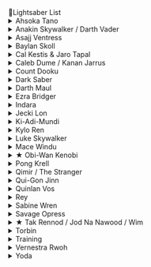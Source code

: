 
<summary>📖Lightsaber List</summary>
 
<details>
<summary>Ahsoka Tano</summary>

| Name | OFF | ON|
|:--------------:|:---------:|:------------:|
| **Ahsoka Tano's Lightsaber (Green)** <br><br> **Ahsoka Tano's Lightsaber (Blue)** | <img src="https://i.imgur.com/Jmp19ir.png" width="121" height="121"> | <img src="https://i.imgur.com/dvJ4Ias.png" width="192" height="192"> <img src="https://i.imgur.com/13q6GSK.png" width="192" height="192"> |
| **Ahsoka Tano's Shoto Lightsaber (Green)** <br><br> **Ahsoka Tano's Shoto Lightsaber (Blue)** | <img src="https://i.imgur.com/32M6qMv.png" width="121" height="121"> | <img src="https://i.imgur.com/OI3TipF.png" width="192" height="192"> <img src="https://i.imgur.com/vK59IO6.png" width="192" height="192"> |
| **Ahsoka Tano's Lightsaber (White)** | <img src="https://i.imgur.com/bWgysoj.png" width="121" height="121"> | <img src="https://i.imgur.com/MR7zF2E.png" width="192" height="192"> |
| **Ahsoka Tano's Shoto Lightsaber (White)** | <img src="https://i.imgur.com/dg70X4V.png" width="121" height="121"> | <img src="https://i.imgur.com/r9SYg88.png" width="192" height="192"> |

**Blades do not look exactly the same ingame.*

</details>
<details>
<summary>Anakin Skywalker / Darth Vader</summary>

| Name | OFF | ON|
|:--------------:|:---------:|:------------:|
| **Anakin Skywalker's Lightsaber (Padawan)** | <img src="https://i.imgur.com/uY9ROhM.png" width="121" height="121"> | <img src="https://i.imgur.com/rIjer2C.png" width="192" height="192"> |
| **Anakin Skywalker's Lightsaber (Jedi Knight)**<br><br>**Anakin Skywalker's Lightsaber (Red)** | <img src="https://i.imgur.com/tkbSmt1.png" width="121" height="121"> | <img src="https://i.imgur.com/Qv9sRGZ.png" width="192" height="192"> <img src="https://i.imgur.com/SHVYfgf.png" width="192" height="192"> |
| **Darth Vader's Lightsaber** <br> | <img src="https://i.imgur.com/Rgkpvxp.png" width="121" height="121"> | <img src="https://i.imgur.com/ldoIa6l.png" width="192" height="192"> |

**Blades do not look exactly the same ingame.*

</details>
<details>
<summary>Asajj Ventress</summary>

| Name | OFF | ON|
|:--------------:|:---------:|:------------:|
| **Asajj Ventress' Lightsaber (Assassin)**<br><br>**Asajj Ventress' Shoto Lightsaber (Assassin)** | <img src="https://i.imgur.com/C6ihP4N.png" width="121" height="121"> | <img src="https://i.imgur.com/NZaVoVw.png" width="192" height="192"> |
| **Asajj Ventress' Lightsaber (Double Blade)** | <img src="https://i.imgur.com/RLuQEgm.png" width="121" height="121"> | <img src="https://i.imgur.com/0cVhDBq.png" width="192" height="192"> |
| **Asajj Ventress' Lightsaber (Yellow)** | <img src="https://i.imgur.com/c66di4U.png" width="121" height="121"> | <img src="https://i.imgur.com/tSuqhrp.png" width="192" height="192"> |

**Blades do not look exactly the same ingame.*

</details>
<details>
<summary>Baylan Skoll</summary>

| Name | OFF | ON|
|:--------------:|:---------:|:------------:|
| **Baylan Skoll's Lightsaber** | <img src="https://i.imgur.com/3iXhUuS.png" width="121" height="121"> | <img src="https://i.imgur.com/ZsPSs5l.png" width="192" height="192"> |

**Blades do not look exactly the same ingame.*

</details>
<details>
<summary>Cal Kestis & Jaro Tapal</summary>

| Name | OFF | ON|
|:--------------:|:---------:|:------------:|
| **Cal Kestis' Lightsaber (Padawan)** | <img src="https://i.imgur.com/2WAKVLV.png" width="121" height="121"> | <img src="https://i.imgur.com/tRtvcWG.png" width="192" height="192"> |
| **Jaro Tapal's Lightsaber**<br><br>**Cal Kestis' Lightsaber (Rebuild)**<br><br> **Cal Kestis' Lightsaber (Inquisitor)** | <img src="https://i.imgur.com/aYHWS3o.png" width="121" height="121"> | <img src="https://i.imgur.com/ooZXrzj.png" width="192" height="192"> <img src="https://i.imgur.com/mvRSnw0.png" width="192" height="192"> |
| **Cal Kestis' Lightsaber (Survivor)** | <img src="https://i.imgur.com/MbZCpuM.png" width="121" height="121"> | <img src="https://i.imgur.com/SwjJzlR.png" width="192" height="192"> |
| **Cal Kestis' Shoto Lightsaber (Survivor)** | <img src="https://i.imgur.com/W0vTQBx.png" width="121" height="121"> | <img src="https://i.imgur.com/EpQANIl.png" width="192" height="192"> |
| **Cal Kestis' Split Lightsaber (Survivor)** | <img src="https://i.imgur.com/PyV13jz.png" width="121" height="121"> | <img src="https://i.imgur.com/pMJvPVW.png" width="192" height="192"> |
| **Cal Kestis' Lightsaber (Crossguard)** | <img src="https://i.imgur.com/scD5zJK.png" width="121" height="121"> | <img src="https://i.imgur.com/NAzO0uC.png" width="192" height="192"> |


**Blades do not look exactly the same ingame.*

</details>
<details>
<summary>Caleb Dume / Kanan Jarrus</summary>

| Name | OFF | ON|
|:--------------:|:---------:|:------------:|
| **Caleb Dume's Lightsaber**<br><br>**Kanan Jarrus' Lightsaber** | <img src="https://i.imgur.com/gZayGm2.png" width="121" height="121"> | <img src="https://i.imgur.com/tZPx2kv.png" width="192" height="192"> |

**Blades do not look exactly the same ingame.*

</details>
<details>
<summary>Count Dooku</summary>

| Name | OFF | ON|
|:--------------:|:---------:|:------------:|
| **Count Dooku's Lightsaber**<br><br>**Lord Tyranus' Lightsaber** | <img src="https://i.imgur.com/J41vJGW.png" width="121" height="121"> | <img src="https://i.imgur.com/REPP4m5.png" width="192" height="192"> |

**Blades do not look exactly the same ingame.*

</details>
<details>
<summary>Dark Saber</summary>

| Name | OFF | ON|
|:--------------:|:---------:|:------------:|
| **Dark Saber** | <img src="https://i.imgur.com/bgG2B9h.png" width="121" height="121"> | <img src="https://i.imgur.com/RmDsUUv.png" width="192" height="192"> |

**Blades do not look exactly the same ingame.*

</details>
<details>
<summary>Darth Maul</summary>

**Darth Maul**
| Name | OFF | ON|
|:--------------:|:---------:|:------------:|
| **Darth Maul's Lightsaber (Apprentice)** | <img src="https://i.imgur.com/KKaWYJA.png" width="121" height="121"> | <img src="https://i.imgur.com/9D6vBPE.png" width="192" height="192"> |
| **Darth Maul's Lightsaber (Single Blade)** | <img src="https://i.imgur.com/2OMoUSx.png" width="121" height="121"> | <img src="https://i.imgur.com/5DfKfCI.png" width="192" height="192"> |
| **Darth Maul's Lightsaber (Reforged)** | <img src="https://i.imgur.com/cA6sovy.png" width="121" height="121"> | <img src="https://i.imgur.com/7rVz7sV.png" width="192" height="192"> |
</details>
<details>
<summary>Ezra Bridger</summary>

| Name | OFF | ON|
|:--------------:|:---------:|:------------:|
| **Ezra Bridger's Lightsaber (Padawan)**<br>**You can also rename a bow to shoot with this lightsaber.* | <img src="https://i.imgur.com/zAdnn4d.png" width="121" height="121"> | <img src="https://i.imgur.com/Hr1VSLV.png" width="192" height="192"> |
| **Ezra Bridger's Lightsaber (Green)** | <img src="https://i.imgur.com/6HTB3gc.png" width="121" height="121"> | <img src="https://i.imgur.com/qXUjBh0.png" width="192" height="192"> |

**Blades do not look exactly the same ingame.*

</details>
<details>
<summary>Indara</summary>

| Name | OFF | ON|
|:--------------:|:---------:|:------------:|
| **Indara's Lightsaber** | <img src="https://i.imgur.com/t0Ty2hb.png" width="121" height="121"> | <img src="https://i.imgur.com/rQagcqq.png" width="192" height="192"> |

**Blades do not look exactly the same ingame.*

</details>
<details>
<summary>Jecki Lon</summary>

| Name | OFF | ON|
|:--------------:|:---------:|:------------:|
| **Jecki Lon's Lightsaber** | <img src="https://i.imgur.com/yAhlCkj.png" width="121" height="121"> | <img src="https://i.imgur.com/0ifuBq2.png" width="192" height="192"> |

**Blades do not look exactly the same ingame.*

</details>
<details>
<summary>Ki-Adi-Mundi</summary>

| Name | OFF | ON|
|:--------------:|:---------:|:------------:|
| **Ki-Adi-Mundi's Lightsaber** | <img src="https://i.imgur.com/giNCPB1.png" width="121" height="121"> | <img src="https://i.imgur.com/4hjeYcN.png" width="192" height="192"> |

**Blades do not look exactly the same ingame.*

</details>
<details>
<summary>Kylo Ren</summary>

| Name | OFF | ON|
|:--------------:|:---------:|:------------:|
| **Kylo Ren's Lightsaber** | <img src="https://i.imgur.com/6sjWROE.png" width="121" height="121"> | <img src="https://i.imgur.com/BSjFu0c.png" width="192" height="192"> |

**Blades do not look exactly the same ingame.*

</details>
<details>
<summary>Luke Skywalker</summary>

| Name | OFF | ON|
|:--------------:|:---------:|:------------:|
| **Luke Skywalker's Lightsaber (Episode IV)** | <img src="https://i.imgur.com/km3lryD.png" width="121" height="121"> | <img src="https://i.imgur.com/ZHOo4jC.png" width="192" height="192"> | 
| **Luke Skywalker's Lightsaber (Episode V)** | <img src="https://i.imgur.com/Bs15pbW.png" width="121" height="121"> | <img src="https://i.imgur.com/ueNSvFc.png" width="192" height="192"> |
| **Luke Skywalker's Lightsaber (Green)** | <img src="https://i.imgur.com/GJHMZV6.png" width="121" height="121"> | <img src="https://i.imgur.com/OMSvR3u.png" width="192" height="192"> |

**Blades do not look exactly the same ingame.*

</details>
<details>
<summary>Mace Windu</summary>

| Name | OFF | ON|
|:--------------:|:---------:|:------------:|
| **Mace Windu's Lightsaber** | <img src="https://i.imgur.com/6r1F2NN.png" width="121" height="121"> | <img src="https://i.imgur.com/DcX2awI.png" width="192" height="192"> |

**Blades do not look exactly the same ingame.*

</details>
<details>
<summary>★ Obi-Wan Kenobi</summary>

| Name | OFF | ON|
|:--------------:|:---------:|:------------:|
| **★ Obi-Wan Kenobi's Lightsaber (Padawan)** | <img src="https://i.imgur.com/CN2unIY.png" width="121" height="121"> | <img src="https://i.imgur.com/FYOKfGF.png" width="192" height="192"> |
| **★ Obi-Wan Kenobi's Lightsaber (Jedi Knight)** | <img src="https://i.imgur.com/sVYJ3RS.png" width="121" height="121"> | <img src="https://i.imgur.com/XPB7un4.png" width="192" height="192"> |
| **Obi-Wan Kenobi's Lightsaber (Jedi Master)** | <img src="https://i.imgur.com/3FvRmtQ.png" width="121" height="121"> | <img src="https://i.imgur.com/SXUqTXa.png" width="192" height="192"> |

**Blades do not look exactly the same ingame.*

</details>
<details>
<summary>Pong Krell</summary>

| Name | OFF | ON|
|:--------------:|:---------:|:------------:|
| **Pong Krell's Lightsaber (Blue)**<br/><br/>**Pong Krell's Lightsaber (Green)** | <img src="https://i.imgur.com/p0Od7SN.png" width="121" height="121"> | <img src="https://i.imgur.com/8oxquV9.png" width="192" height="192"> <img src="https://i.imgur.com/gngotRp.png" width="192" height="192"> |

**Blades do not look exactly the same ingame.*

</details>
<details>
<summary>Qimir / The Stranger</summary>

| Name | OFF | ON|
|:--------------:|:---------:|:------------:|
| **Qimir's Split Lightsaber**<br/><br/>**The Stranger's Split Lightsaber** | <img src="https://i.imgur.com/TbArBbb.png" width="121" height="121"> | <img src="https://i.imgur.com/amO0MzS.png" width="192" height="192"> |
| **Qimir's Lightsaber**<br/><br/>**The Stranger's Lightsaber** | <img src="https://i.imgur.com/23oJ1Zf.png" width="121" height="121"> | <img src="https://i.imgur.com/l3uKEWS.png" width="192" height="192"> |
| **Qimir's Dagger Lightsaber**<br/><br/>**The Stranger's Dagger Lightsaber** | <img src="https://i.imgur.com/bdbkBLZ.png" width="121" height="121"> | <img src="https://i.imgur.com/KBZe5bc.png" width="192" height="192"> |

**Blades do not look exactly the same ingame.*

</details>
<details>
<summary>Qui-Gon Jinn</summary>

| Name | OFF | ON|
|:--------------:|:---------:|:------------:|
| **Qui-Gon Jinn's Lightsaber** | <img src="https://i.imgur.com/SAhApnJ.png" width="121" height="121"> | <img src="https://i.imgur.com/LqE7gM6.png" width="192" height="192"> |

**Blades do not look exactly the same ingame.*

</details>
<details>
<summary>Quinlan Vos</summary>

| Name | OFF | ON|
|:--------------:|:---------:|:------------:|
| **Quinlan Vos' Lightsaber** | <img src="https://i.imgur.com/e08LxYe.png" width="121" height="121"> | <img src="https://i.imgur.com/Piijvkh.png" width="192" height="192"> |

**Blades do not look exactly the same ingame.*

</details>
<details>
<summary>Rey</summary>

| Name | OFF | ON|
|:--------------:|:---------:|:------------:|
| **Rey's Lightsaber (Blue)** <br>**Same hilt as Luke Skywalker’s Lightsaber (Episode V)* | <img src="https://i.imgur.com/Bs15pbW.png" width="121" height="121"> | <img src="https://i.imgur.com/ueNSvFc.png" width="192" height="192"> | 
| **Rey's Lightsaber (Reforged)** | <img src="https://i.imgur.com/5Lvaq4y.png" width="121" height="121"> | <img src="https://i.imgur.com/LMdHJms.png" width="192" height="192"> |

**Blades do not look exactly the same ingame.*

</details>
<details>
<summary>Sabine Wren</summary>

| Name | OFF | ON|
|:--------------:|:---------:|:------------:|
| **Sabine Wren's Lightsaber** | <img src="https://i.imgur.com/GSwlmCM.png" width="121" height="121"> | <img src="https://i.imgur.com/YWAqs8Y.png" width="192" height="192"> |

**Blades do not look exactly the same ingame.*

</details>
<details>
<summary>Savage Opress</summary>

| Name | OFF | ON|
|:--------------:|:---------:|:------------:|
| **Savage Opress' Lightsaber** | <img src="https://i.imgur.com/IWLWNg3.png" width="121" height="121"> | <img src="https://i.imgur.com/oG1Ru4f.png" width="192" height="192"> |

**Blades do not look exactly the same ingame.*

</details>
<details>
<summary>★ Tak Rennod / Jod Na Nawood / Wim</summary>

| Name | OFF | ON|
|:--------------:|:---------:|:------------:|
| **Tak Rennod's Lightsaber (Discovered)**<br/><br/>**Jod Na Nawood's Lightsaber (Discovered)**<br/><br/>**Wim's Lightsaber (Discovered)** | <img src="https://i.imgur.com/wGwHS7E.png" width="121" height="121"> | <img src="https://i.imgur.com/jqMhCBM.png" width="192" height="192"> |

**Blades do not look exactly the same ingame.*

</details>
<details>
<summary>Torbin</summary>

| Name | OFF | ON|
|:--------------:|:---------:|:------------:|
| **Torbin's Lightsaber** | <img src="https://i.imgur.com/N8nsXAO.png" width="121" height="121"> | <img src="https://i.imgur.com/r9UUE1T.png" width="192" height="192"> |

**Blades do not look exactly the same ingame.*

</details>

<details>
<summary>Training</summary>

| Name | OFF | ON|
|:--------------:|:---------:|:------------:|
| **Training Lightsaber (Blue)**<br/><br/>**Training Lightsaber (Green)** | <img src="https://i.imgur.com/OBbYSVk.png" width="121" height="121"> | <img src="https://i.imgur.com/k1pEj4o.png" width="192" height="192"> <img src="https://i.imgur.com/Ju87Nh9.png" width="192" height="192"> |

**Blades do not look exactly the same ingame.*

</details>
<details>
<summary>Vernestra Rwoh</summary>

| Name | OFF | ON|
|:--------------:|:---------:|:------------:|
| **Vernestra Rwoh's Lightsaber** | <img src="https://i.imgur.com/mly5Nw2.png" width="121" height="121"> | <img src="https://i.imgur.com/8L4Jztj.png" width="192" height="192"> |

**Blades do not look exactly the same ingame.*

</details>
<details>
<summary>Yoda</summary>

| Name | OFF | ON|
|:--------------:|:---------:|:------------:|
| **Yoda's Lightsaber** | <img src="https://i.imgur.com/FRfhmOa.png" width="121" height="121"> | <img src="https://i.imgur.com/5f7XjQh.png" width="192" height="192"> |

**Blades do not look exactly the same ingame.*

</details>
